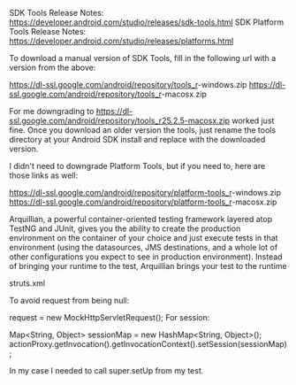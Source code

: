 SDK Tools Release Notes: https://developer.android.com/studio/releases/sdk-tools.html
SDK Platform Tools Release Notes: https://developer.android.com/studio/releases/platforms.html

To download a manual version of SDK Tools, fill in the following url with a version from the above:

https://dl-ssl.google.com/android/repository/tools_r<version>-windows.zip
https://dl-ssl.google.com/android/repository/tools_r<version>-macosx.zip

For me downgrading to https://dl-ssl.google.com/android/repository/tools_r25.2.5-macosx.zip worked just fine. Once you download an older version the tools, just rename the tools directory at your Android SDK install and replace with the downloaded version.

I didn't need to downgrade Platform Tools, but if you need to, here are those links as well:

https://dl-ssl.google.com/android/repository/platform-tools_r<version>-windows.zip
https://dl-ssl.google.com/android/repository/platform-tools_r<version>-macosx.zip



Arquillian, a powerful container-oriented testing framework layered atop TestNG and JUnit, gives you the ability to create the production environment on the container of your choice and just execute tests in that environment (using the datasources, JMS destinations, and a whole lot of other configurations you expect to see in production environment). Instead of bringing your runtime to the test, Arquillian brings your test to the runtime


struts.xml
<!DOCTYPE struts PUBLIC
    "-//Apache Software Foundation//DTD Struts Configuration 2.0//EN"
    "http://struts.apache.org/dtds/struts-2.0.dtd">

To avoid request from being null:

request = new MockHttpServletRequest();
For session:

Map<String, Object> sessionMap = new HashMap<String, Object>();
actionProxy.getInvocation().getInvocationContext().setSession(sessionMap);

In my case I needed to call super.setUp from my test.
